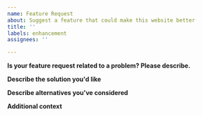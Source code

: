```yaml
---
name: Feature Request
about: Suggest a feature that could make this website better
title: ''
labels: enhancement
assignees: ''

---
```


**Is your feature request related to a problem? Please describe.**


**Describe the solution you'd like**


**Describe alternatives you've considered**


**Additional context**
